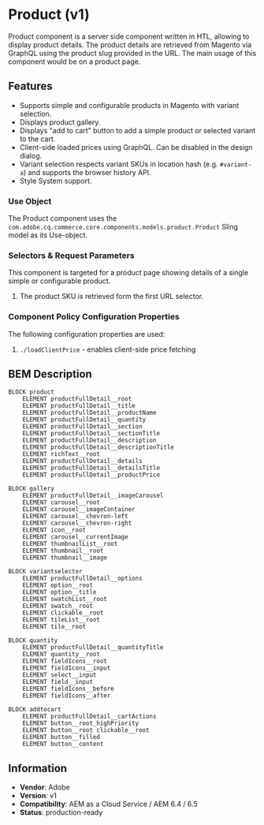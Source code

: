 <!--
Copyright 2019 Adobe Systems Incorporated

Licensed under the Apache License, Version 2.0 (the "License");
you may not use this file except in compliance with the License.
You may obtain a copy of the License at

    http://www.apache.org/licenses/LICENSE-2.0

Unless required by applicable law or agreed to in writing, software
distributed under the License is distributed on an "AS IS" BASIS,
WITHOUT WARRANTIES OR CONDITIONS OF ANY KIND, either express or implied.
See the License for the specific language governing permissions and
limitations under the License.
-->
Product (v1)
====
Product component is a server side component written in HTL, allowing to display product details. The product details are retrieved from Magento via GraphQL using the product slug provided in the URL. The main usage of this component would be on a product page.

## Features

* Supports simple and configurable products in Magento with variant selection.
* Displays product gallery.
* Displays "add to cart" button to add a simple product or selected variant to the cart.
* Client-side loaded prices using GraphQL. Can be disabled in the design dialog.
* Variant selection respects variant SKUs in location hash (e.g. `#variant-a`) and supports the browser history API.
* Style System support.

### Use Object
The Product component uses the `com.adobe.cq.commerce.core.components.models.product.Product` Sling model as its Use-object.

### Selectors & Request Parameters
This component is targeted for a product page showing details of a single simple or configurable product.
1. The product SKU is retrieved form the first URL selector. 

### Component Policy Configuration Properties
The following configuration properties are used:

1. `./loadClientPrice` - enables client-side price fetching

## BEM Description
```
BLOCK product
    ELEMENT productFullDetail__root
    ELEMENT productFullDetail__title
    ELEMENT productFullDetail__productName
    ELEMENT productFullDetail__quantity
    ELEMENT productFullDetail__section
    ELEMENT productFullDetail__sectionTitle
    ELEMENT productFullDetail__description
    ELEMENT productFullDetail__descriptionTitle
    ELEMENT richText__root
    ELEMENT productFullDetail__details
    ELEMENT productFullDetail__detailsTitle
    ELEMENT productFullDetail__productPrice

BLOCK gallery
    ELEMENT productFullDetail__imageCarousel
    ELEMENT carousel__root
    ELEMENT carousel__imageContainer
    ELEMENT carousel__chevron-left
    ELEMENT carousel__chevron-right
    ELEMENT icon__root
    ELEMENT carousel__currentImage
    ELEMENT thumbnailList__root
    ELEMENT thumbnail__root
    ELEMENT thumbnail__image

BLOCK variantselector
    ELEMENT productFullDetail__options
    ELEMENT option__root
    ELEMENT option__title
    ELEMENT swatchList__root
    ELEMENT swatch__root
    ELEMENT clickable__root
    ELEMENT tileList__root
    ELEMENT tile__root

BLOCK quantity
    ELEMENT productFullDetail__quantityTitle
    ELEMENT quantity__root
    ELEMENT fieldIcons__root
    ELEMENT fieldIcons__input
    ELEMENT select__input
    ELEMENT field__input
    ELEMENT fieldIcons__before
    ELEMENT fieldIcons__after

BLOCK addtocart
    ELEMENT productFullDetail__cartActions
    ELEMENT button__root_highPriority
    ELEMENT button__root clickable__root
    ELEMENT button__filled
    ELEMENT button__content
```

## Information
* **Vendor**: Adobe
* **Version**: v1
* **Compatibility**: AEM as a Cloud Service / AEM 6.4 / 6.5
* **Status**: production-ready
